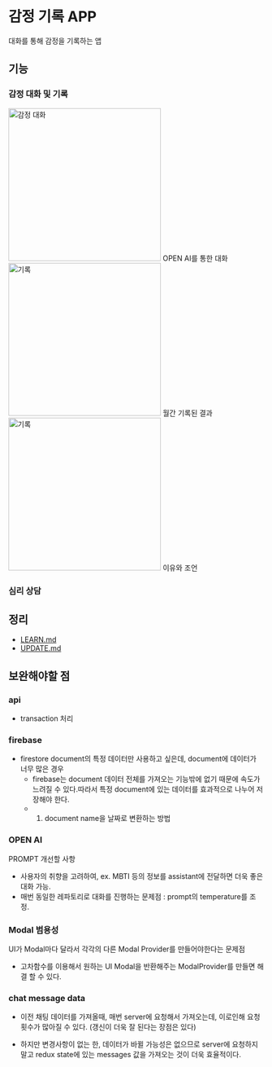 # 감정 기록 APP

  대화를 통해 감정을 기록하는 앱

  ## 기능
  ### 감정 대화 및 기록
  <img src="./img/talk.png" alt="감정 대화" height="300">
  OPEN AI를 통한 대화
  <img src="./img/calendar.png" alt="기록" height="300">
  월간 기록된 결과
  <img src="./img/detail.png" alt="기록" height="300">
  이유와 조언

  ### 심리 상담

## 정리
- [LEARN.md](./LEARN.md)
- [UPDATE.md](./UPDATE.md)


## 보완해야할 점
  ### api
  - transaction 처리

  ### firebase
  - firestore document의 특정 데이터만 사용하고 싶은데, document에 데이터가 너무 많은 경우
    - firebase는 document 데이터 전체를 가져오는 기능밖에 없기 때문에 속도가 느려질 수 있다.따라서 특정 document에 있는 데이터를 효과적으로 나누어 저장해야 한다.
    - 1. document name을 날짜로 변환하는 방법

  ### OPEN AI 
   PROMPT 개선할 사항
  - 사용자의 취향을 고려하여, ex. MBTI 등의 정보를 assistant에 전달하면 더욱 좋은 대화 가능.
  - 매번 동일한 레파토리로 대화를 진행하는 문제점 : prompt의 temperature를 조정.

  ### Modal 범용성
  UI가 Modal마다 달라서 각각의 다른 Modal Provider를 만들어야한다는 문제점
  - 고차함수를 이용해서 원하는 UI Modal을 반환해주는 ModalProvider를 만들면 해결 할 수 있다.

  ### chat message data
  - 이전 채팅 데이터를 가져올때, 매번 server에 요청해서 가져오는데, 이로인해 요청횟수가 많아질 수 있다. (갱신이 더욱 잘 된다는 장점은 있다)
  
  - 하지만 변경사항이 없는 한, 데이터가 바뀔 가능성은 없으므로 server에 요청하지 말고 redux state에 있는 messages 값을 가져오는 것이 더욱 효율적이다. 
